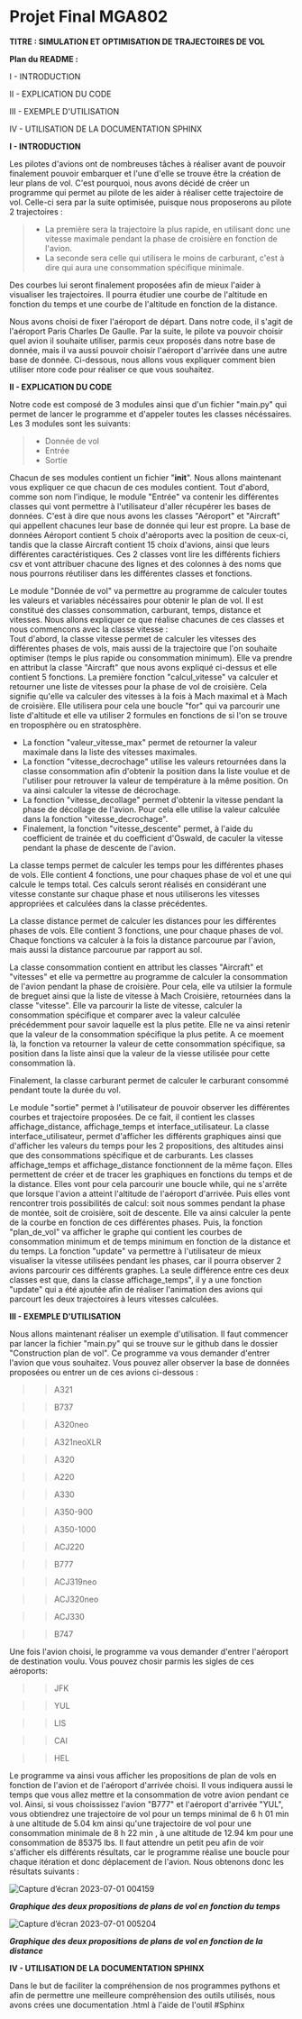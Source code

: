 # Projet Final MGA802
**TITRE : SIMULATION ET OPTIMISATION DE TRAJECTOIRES DE VOL**

**Plan du README :**

I - INTRODUCTION

II - EXPLICATION DU CODE

III - EXEMPLE D'UTILISATION

IV - UTILISATION DE LA DOCUMENTATION SPHINX




**I - INTRODUCTION**


Les pilotes d'avions ont de nombreuses tâches à réaliser avant de pouvoir finalement pouvoir embarquer et l'une d'elle se trouve être la création de leur plans de vol.
C'est pourquoi, nous avons décidé de créer un programme qui permet au pilote de les aider à réaliser cette trajectoire de vol. Celle-ci sera par la suite optimisée, puisque nous proposerons au pilote 2 trajectoires :

>- La première sera la trajectoire la plus rapide, en utilisant donc une vitesse maximale pendant la phase de croisière en fonction de l'avion.  
>- La seconde sera celle qui utilisera le moins de carburant, c'est à dire qui aura une consommation spécifique minimale.  

Des courbes lui seront finalement proposées afin de mieux l'aider à visualiser les trajectoires. Il pourra étudier une courbe de l'altitude en fonction du temps et une courbe de l'altitude en fonction de la distance.

Nous avons choisi de fixer l'aéroport de départ. Dans notre code, il s'agit de l'aéroport Paris Charles De Gaulle.
Par la suite, le pilote va pouvoir choisir quel avion il souhaite utiliser, parmis ceux proposés dans notre base de donnée, mais il va aussi pouvoir choisir l'aéroport d'arrivée dans une autre base de donnée.
Ci-dessous, nous allons vous expliquer comment bien utiliser ntore code pour réaliser ce que vous souhaitez.

**II - EXPLICATION DU CODE**

Notre code est composé de 3 modules ainsi que d'un fichier "main.py" qui permet de lancer le programme et d'appeler toutes les classes nécéssaires. Les 3 modules sont les suivants: 

>- Donnée de vol  
>- Entrée    
>- Sortie  

Chacun de ses modules contient un fichier "__init__".
Nous allons maintenant vous expliquer ce que chacun de ces modules contient. Tout d'abord, comme son nom l'indique, le module "Entrée" va contenir les différentes classes qui vont permettre à l'utilisateur d'aller récupérer les bases de données.
C'est à dire que nous avons les classes "Aéroport" et "Aircraft" qui appellent chacunes leur base de donnée qui leur est propre. La base de données Aéroport contient 5 choix d'aéroports avec la position de ceux-ci, tandis que la classe Aircraft contient 15 choix d'avions, ainsi que leurs différentes caractéristiques.
Ces 2 classes vont lire les différents fichiers csv et vont attribuer chacune des lignes et des colonnes à des noms que nous pourrons réutiliser dans les différentes classes et fonctions.


Le module "Donnée de vol" va permettre au programme de calculer toutes les valeurs et variables nécéssaires pour obtenir le plan de vol. Il est constitué des classes consommation, carburant, temps, distance et vitesses.
Nous allons expliquer ce que réalise chacunes de ces classes et nous commencons avec la classe vitesse :  
Tout d'abord, la classe vitesse permet de calculer les vitesses des différentes phases de vols, mais aussi de la trajectoire que l'on souhaite optimiser (temps le plus rapide ou consommation minimum).
Elle va prendre en attribut la classe "Aircraft" que nous avons expliqué ci-dessus et elle contient 5 fonctions. La première fonction "calcul_vitesse" va calculer et retourner une liste de vitesses pour la phase de vol de croisière. Cela signifie qu'elle va calculer des vitesses à la fois à Mach maximal et à Mach de croisière. Elle utilisera pour cela une boucle "for" qui va parcourir une liste d'altitude et elle va utiliser 2 formules en fonctions de si l'on se trouve en troposphère ou en stratosphère.
- La fonction "valeur_vitesse_max" permet de retourner la valeur maximale dans la liste des vitesses maximales.
- La fonction "vitesse_decrochage" utilise les valeurs retournées dans la classe consommation afin d'obtenir la position dans la liste voulue et de l'utiliser pour retrouver la valeur de température à la même position. On va ainsi calculer la vitesse de décrochage.
- La fonction "vitesse_decollage" permet d'obtenir la vitesse pendant la phase de décollage de l'avion. Pour cela elle utilise la valeur calculée dans la fonction "vitesse_decrochage".
- Finalement, la fonction "vitesse_descente" permet, à l'aide du coefficient de trainée et du coefficient d'Oswald, de caculer la vitesse pendant la phase de descente de l'avion.

La classe temps permet de calculer les temps pour les différentes phases de vols. Elle contient 4 fonctions, une pour chaques phase de vol et une qui calcule le temps total. Ces calculs seront réalisés en considérant une vitesse constante sur chaque phase et nous utiliserons les vitesses appropriées et calculées dans la classe précédentes.

La classe distance permet de calculer les distances pour les différentes phases de vols. Elle contient 3 fonctions, une pour chaque phases de vol. Chaque fonctions va calculer à la fois la distance parcourue par l'avion, mais aussi la distance parcourue par rapport au sol.

La classe consommation contient en attribut les classes "Aircraft" et "vitesses" et elle va permettre au programme de calculer la consommation de l'avion pendant la phase de croisière. Pour cela, elle va utilsier la formule de breguet ainsi que la liste de vitesse à Mach Croisière, retournées dans la classe "vitesse".
Elle va parcourir la liste de vitesse, calculer la consommation spécifique et comparer avec la valeur calculée précédemment pour savoir laquelle est la plus petite. Elle ne va ainsi retenir que la valeur de la consommation spécifique la plus petite. A ce moement là, la fonction va retourner la valeur de cette consommation spécifique, sa position dans la liste ainsi que la valeur de la viesse utilisée pour cette consommation là.

Finalement, la classe carburant permet de calculer le carburant consommé pendant toute la durée du vol.


Le module "sortie" permet à l'utilisateur de pouvoir observer les différentes courbes et trajectoire proposées. De ce fait, il contient les classes affichage_distance, affichage_temps et interface_utilisateur.
La classe interface_utilisateur, permet d'afficher les différents graphiques ainsi que d'afficher les valeurs du temps pour les 2 propositions, des altitudes ainsi que des consommations spécifique et de carburants.
Les classes affichage_temps et affichage_distance fonctionnent de la même façon. Elles permettent de créer et de tracer les graphiques en fonctions du temps et de la distance. Elles vont pour cela parcourir une boucle while, qui ne s'arrête que lorsque l'avion a atteint l'altitude de l'aéroport d'arrivée. Puis elles vont rencontrer trois possibilités de calcul: soit nous sommes pendant la phase de montée, soit de croisière, soit de descente. 
Elle va ainsi calculer la pente de la courbe en fonction de ces différentes phases. Puis, la fonction "plan_de_vol" va afficher le graphe qui contient les courbes de consommation minimum et de temps minimum en fonction de la distance et du temps. La fonction "update" va permettre à l'utilisateur de mieux visualiser la vitesse utilisées pendant les phases, car il pourra observer 2 avions parcourir ces différents graphes.
La seule différence entre ces deux classes est que, dans la classe affichage_temps", il y a une fonction "update" qui a été ajoutée afin de réaliser l'animation des avions qui parcourt les deux trajectoires à leurs vitesses calculées.


**III - EXEMPLE D'UTILISATION**

Nous allons maintenant réaliser un exemple d'utilisation. Il faut commencer par lancer la fichier "main.py" qui se trouve sur le github dans le dossier "Construction plan de vol". Ce programme va vous demander d'entrer l'avion que vous souhaitez. Vous pouvez aller observer la base de données proposées ou entrer un de ces avions ci-dessous :

>>A321

>>B737

>>A320neo

>>A321neoXLR

>>A320

>>A220

>>A330

>>A350-900

>>A350-1000

>>ACJ220

>>B777

>>ACJ319neo

>>ACJ320neo

>>ACJ330

>>B747

Une fois l'avion choisi, le programme va vous demander d'entrer l'aéroport de destination voulu. Vous pouvez chosir parmis les sigles de ces aéroports: 

>>JFK

>>YUL

>>LIS

>>CAI

>>HEL

Le programme va ainsi vous afficher les propositions de plan de vols en fonction de l'avion et de l'aéroport d'arrivée choisi. Il vous indiquera aussi le temps que vous allez mettre et la consommation de votre avion pendant ce vol.
Ainsi, si vous choississez l'avion "B777" et l'aéroport d'arrivée "YUL", vous obtiendrez une trajectoire de vol pour un temps minimal de 6 h 01 min à une altitude de 5.04 km ainsi qu'une trajectoire de vol pour une consommation minimale de 8 h 22 min , à une altitude de 12.94 km pour une consommation de 85375 lbs.
Il faut attendre un petit peu afin de voir s'afficher els différents résultats, car le programme réalise une boucle pour chaque itération et donc déplacement de l'avion.
Nous obtenons donc les résultats suivants :




![Capture d’écran 2023-07-01 004159](https://github.com/sgrosselin/projet_final_MGA802/assets/133153873/604f7f45-00bd-4d38-9437-7b49ffe3a322)

***Graphique des deux propositions de plans de vol en fonction du temps***


![Capture d’écran 2023-07-01 005204](https://github.com/sgrosselin/projet_final_MGA802/assets/133153873/1d3120a5-5ef9-407f-89fe-f3cd26c5a026)

***Graphique des deux propositions de plans de vol en fonction de la distance***


**IV - UTILISATION DE LA DOCUMENTATION SPHINX**

Dans le but de faciliter la compréhension de nos programmes pythons et afin de permettre une meilleure compréhension des outils utilisés, nous avons crées une documentation .html à l'aide de l'outil #Sphinx



 







